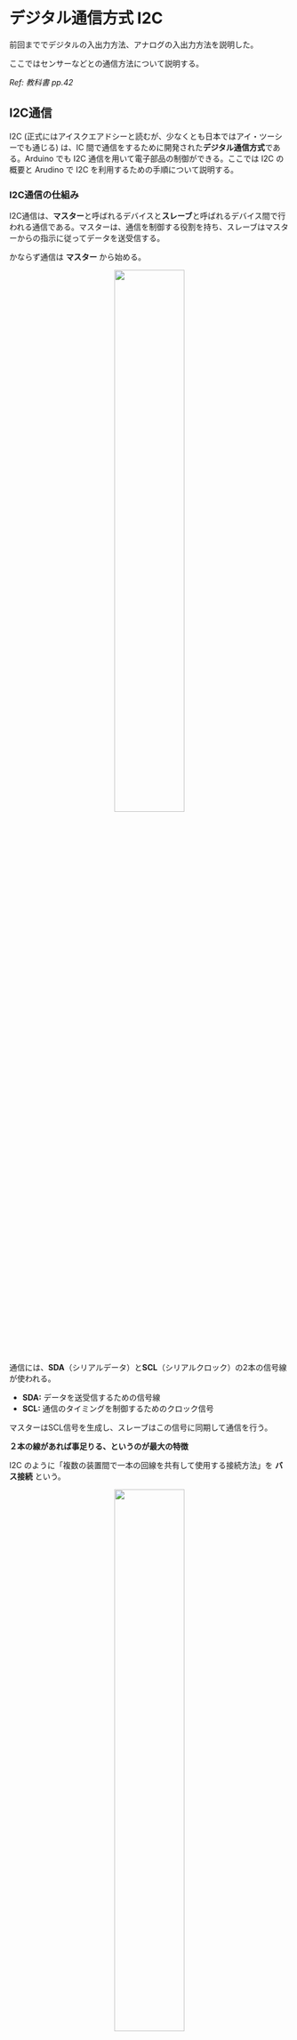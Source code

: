 # デジタル通信方式 I2C

前回まででデジタルの入出力方法、アナログの入出力方法を説明した。

ここではセンサーなどとの通信方法について説明する。

*Ref: 教科書 pp.42*

## I2C通信

I2C (正式にはアイスクエアドシーと読むが、少なくとも日本ではアイ・ツーシーでも通じる) は、IC 間で通信をするために開発された**デジタル通信方式**である。Arduino でも I2C 通信を用いて電子部品の制御ができる。ここでは I2C の概要と Arudino で I2C を利用するための手順について説明する。

### I2C通信の仕組み

I2C通信は、**マスター**と呼ばれるデバイスと**スレーブ**と呼ばれるデバイス間で行われる通信である。マスターは、通信を制御する役割を持ち、スレーブはマスターからの指示に従ってデータを送受信する。

かならず通信は **マスター** から始める。

<div style="text-align: center;">
  <img src="./images/image27.png" width="50%"><br/>
</div>

通信には、**SDA**（シリアルデータ）と**SCL**（シリアルクロック）の2本の信号線が使われる。

* **SDA:** データを送受信するための信号線
* **SCL:** 通信のタイミングを制御するためのクロック信号

マスターはSCL信号を生成し、スレーブはこの信号に同期して通信を行う。

**２本の線があれば事足りる、というのが最大の特徴**

I2C のように「複数の装置間で一本の回線を共有して使用する接続方法」を **バス接続** という。

<div style="text-align: center;">
  <img src="./images/image28.png" width="50%"><br/>
</div>

## マスターアドレスとスレーブアドレス

I2C のスレーブ装置 (センサーなどの電子機器) には固定されたアドレスがついている。

- マスターはアドレスを指定して，スレーブに命令を伝える
    - マスター           「アドレス 04 番，応答せよ」
    - スレーブ（ンサー）  「はい！」

### そこから導かれる大前提

- **バス上に同じアドレスがあってはいけない**

### I2C通信の特徴

I2C通信には、以下のような特徴がある：

* **2線式:** SDAとSCLの2本の信号線だけで通信できるため、必要な配線が少なくて済む。
* **マルチマスタ:** 複数のマスターデバイスが同じバス上で通信することができる。
* **アドレス指定:** 各スレーブデバイスには固有のアドレスが割り当てられており、マスターはこのアドレスを使って特定のデバイスと通信することができる。
* **双方向通信:** マスターとスレーブの間で双方向にデータを送受信することができる。
* **オープンコレクタ:** SDA と SCL 信号はオープンコレクタ出力であり、プルアップ抵抗が必要となる。

**利点:**

* 必要な配線が少なく、シンプルに接続できる
* 複数のデバイスを同じバス上で接続できる
* 低コストで実装できる
* 省電力

**欠点:**

* 通信速度が遅い (最大 3.4Mbps しかしあまり使われていない、普及しているのは 400Kbps 程度)
* ノイズの影響を受けやすい
* 長距離通信には向かない

# Arudino で I2C デバイスを使う注意点：

- Arduino では SCL, SDA に使用できるピンが決まっている。
- Arduino で I2C デバイスと通信するには Wire ライブラリを使う。

<div style="text-align: center;">
  <img src="./images/image29.png" width="40%"><br/>
</div>

# ADT7410 温度センサー

I2C 通信でやりとりできる温度センサー ADT7410 がある。
これを使って、センサーから温度を読み取るプログラムを作ってみよう。

[ADT7410使用 高精度・高分解能 I2C・16Bit 温度センサモジュール マニュアル](https://akizukidenshi.com/goodsaffix/AE-ADT7410_aw.pdf)

<div style="text-align: center;">
  <img src="./images/106675.jpg" width="40%"><br/>
  ADT7410
</div>

<div style="text-align: center;">
  <img src="./images/image43.png" width="60%"><br/>
  I2C の接続状態
</div>

# 回路を作成する

- 回路を図を参考に、ADT7410 温度センサーを Arduino に接続する
  - VCC ⇒ 5V
  - GND ⇒ GND
  - SCL ⇒ AREF の２つ上 (図では緑)
  - SDA ⇒ AREF の１つ上 (図では黄色)

- この回路図とセンサーのピンの並びが異なるので注意。基盤に印刷されている文字に従うこと。

<div style="text-align: center;">
  <img src="./images/image30.png" width="40%">
</div>

## I2C スキャナーを使って正しく接続されているか確認してみよう

- どのような I2C 機器がつながっているか表示してくれるプログラムのことを I2C スキャナーと呼ぶ。
- このページの下にある、I2C Scanner を使って温度センサーが正しく接続されているか確認してみよう。
- 温度センサーのスレーブアドレスは 0x48 である。以下のようにシリアルモニタに表示されたら正しく接続されている。

> 15:45:00.420 -> I2C device found at address 0x48
> 15:45:00.904 -> I2C device found at address 0x48

## プログラム

I2C を使ってこのセンサーモジュールから温度を読み取るプログラムは以下のようになる：

### 温度データのフォーマット

このセンサーは、読み取ったデータ (16bit または 2byte) のうち、左側 (上位側) から 13bit が有効な値である。これをマニュアルなどでは **Bits[15:3]** のように表現することがある。残りの 3bit [2:0] はめちゃくちゃな値だったり 0 だったり 1 だったり、とにかく不要な値。

また、*1bit* あたりの変化は *0.0625 ℃* であることがわかる。

**0x190 * 0.0625 は何度か？ Windows の電卓や Python, 関数電卓で計算してみよう。**

<br/>
<div style="text-align: center;">
  <img src="./images/image32.png" width="40%">
</div>
<br/>

### プログラム

```c++
#include <Wire.h> // I2Cライブラリのインクルード

const int address = 0x48; // ADT7410のアドレス

void setup() {
  Serial.begin(9600); // シリアル通信の開始
  Wire.begin(); // I2C通信の開始
}

void loop() {
  // 温度データの読み取り
  // 2byte で 1 データ (温度データ)
  byte data[2];
  
  // マスター (Arduino) からスレーブ (0x48) へ「2 バイトよこせ」というメッセージ送信
  Wire.requestFrom(address, 2);

  // スレーブ (0x48) からの返事を 1byte ずつ読み出し
  data[0] = Wire.read();
  data[1] = Wire.read();

  // 温度データの変換
  int rawTemperature = (data[0] << 8) | data[1]; // (A)
  rawTemperature = rawTemperature >> 3; // 下位 3 ビットは不要データ (捨てている) (B)
  float temperature = rawTemperature * 0.0625; // 温度データの変換 (C)

  // 温度の表示
  Serial.print("Temperature: ");
  Serial.print(temperature);
  Serial.println("°C");

  delay(1000); // 1秒間隔で読み取り
}
```

### **(A) の行でやっていること**  

> int rawTemperature = (data[0] << 8) | data[1]; // (A)
  
  1. data[0] = 11111111, data[1] = 01010101 だったとする
  1. **<<** という演算子は **左シフト** を意味する。<< 8 で、左に 8bit ずらす、という作業をする (data[0] を左に 8 ビットずらす)  
  ⇒ 結果 11111111 00000000 なる。
  1. | は、OR 演算子で data[0] をずらしたあとの値と data[1] を OR 演算している
  ⇒ 結果 11111111 01010101 (65365) という値になる
  1. それを rawTemperature に格納している

### **(B) の行でやっていること**

> rawTemperature = rawTemperature >> 3; // 下位 3 ビットは不要データ (捨てている) (B)

  1. 上の説明に従って、左に 3bit ずらして下位 3bit を捨てている  
  空いたところには０が入る

### **(C) の行でやっていること**

> float temperature = rawTemperature * 0.0625; // 温度データの変換 (C)

  1. rawTemperature はセンサーから読み取った値で整数型 (int) 

  1. 小数点型 (float) の temperature に計算結果を格納

# もう一つ I2C 電子機器をつないでみる

I2C の特徴は　**「配線が少なくてすむ」ということに尽きる。**

ここではもう一つの I2C デバイス、0.96 インチの有機 EL ディスプレイ SSD1306 をつないで、そこにセンサーから読み取った温度を表示させてみよう。

<br/>
<div style="text-align: center;">
  <img src="https://akizukidenshi.com/img/goods/L/115870.jpg" width="40%"><br/>
  SSD1306 有機 EL ディスプレイ
</div>
<br/>

<br/>
<div style="text-align: center;">
  <img src="./images/image44.png" width="40%"><br/>
  I2C 接続形態
</div>
<br/>


# 回路を作成する

- 回路を図を参考に、有機 EL ディスプレイ SSD1306 を接続する

  - VCC ⇒ 5V
  - GND ⇒ GND
  - SCL ⇒ ブレッドボード上で温度センサーの SCL と接続, Arduino の SCL と接続
  - SDA ⇒ ブレッドボード上で音素センサーの SDA と接続, Arduino の SDA と接続

- **ここで示している回路図とセンサーのピンの並びが異なるので注意。実物の基盤に印刷されている文字に従うこと。**

<br/>
<div style="text-align: center;">
  <img src="./images/image33.png" width="40%">
</div>
<br/>

## I2C スキャナーを使って正しく接続されているか確認する

- このページの下にある、I2C Scanner を使って温度センサーと有機 EL ディスプレイが正しく接続されているか確認する。
- 有機 EL ディスプレイのスレーブアドレスは 0x3C なので、以下の２行が表示されれば、正しく接続されている。

> 15:45:00.420 -> I2C device found at address 0x3C
> 15:45:00.904 -> I2C device found at address 0x48


## プログラム

### 準備：ライブラリのインストール

SSD1306 を動かすには追加でライブラリのインストールが必要である。
最初に以下のライブラリをインストールする：

- Adafruit GFX ライブラリ
- Adafruit SSD1306  ライブラリ

Adafruit GFX ライブラリのインストール手順：

1. 画面左側の本が並んでいるアイコンをクリックする
2. ライブラリマネージャーの検索欄に **Adafruit GFX** と入力する
3. 検索された Adafruit GFX Library をインストールする
4. 依存しているライブラリもインストールする

<br/>

<div style="text-align: center;">
  <img src="./images/image34.png" width="30%"><br/>
</div>


**同じ要領で、Adafruit SSD1306 ライブラリもインストールする。**
**ライブラリのインストールは１回やれば、その後は不要。**

### ディスプレイ関連の命令

- ディスプレイに関連する命令は display.XXXXXX() という形をしている。
    - display.begin()
    - display.clearDisplay()
    - display.setTextSize()
    - display.setTextColor()
    - display.setCursor()
    - display.println()
    - display.display()

- ライブラリのマニュアルを調べて、どんな命令があるかを確認すればどのようなことができるかわかるが、必要なときに調べれば良い。

```c++
#include <Wire.h> // I2Cライブラリのインクルード
#include <Adafruit_GFX.h>
#include <Adafruit_SSD1306.h>

#define SCREEN_WIDTH 128 // OLED display width, in pixels
#define SCREEN_HEIGHT 32 // OLED display height, in pixels
#define OLED_RESET     -1 // Reset pin # (or -1 if sharing Arduino reset pin)
#define SCREEN_ADDRESS 0x3C ///< See datasheet for Address; 0x3D for 128x64, 0x3C for 128x32

Adafruit_SSD1306 display(SCREEN_WIDTH, SCREEN_HEIGHT, &Wire, OLED_RESET);

const int address = 0x48; // ADT7410のアドレス


void setup() {
  Serial.begin(9600); // シリアル通信の開始
  Wire.begin(); // I2C通信の開始
  
  // SSD1306_SWITCHCAPVCC = generate display voltage from 3.3V internally
  if(!display.begin(SSD1306_SWITCHCAPVCC, SCREEN_ADDRESS)) {
    Serial.println(F("SSD1306 allocation failed"));
    for(;;); // Don't proceed, loop forever
  }

  // 初期化画面を 1 秒表示する
  display.display();
  delay(1000);

  // ディスプレイをクリア
  display.clearDisplay();
  display.display();
}


void loop() {
  // 温度データの読み取り
  byte data[2];
  Wire.requestFrom(address, 2);
  data[0] = Wire.read();
  data[1] = Wire.read();

  // 温度データの変換
  int rawTemperature = (data[0] << 8) | data[1]; // (A)
  rawTemperature = rawTemperature >> 3; // 下位 3 ビットは不要データ (捨てている)
  float temperature = rawTemperature * 0.0625; // 温度データの変換 (B)

  // 温度の表示
  Serial.print("Temperature: ");
  Serial.print(temperature);
  Serial.println("°C");

  display.clearDisplay();                   // ディスプレイをクリア
  display.setTextSize(2);                   // 文字の大きさを設定
  display.setTextColor(SSD1306_WHITE);      // 文字の色を設定
  display.setCursor(0, 0);                  // 左上 (0, 0) の位置から文字を書く
  display.println( "Temp:" );               // Temp: と表示し、改行
  display.println( temperature );           // 温度を表示し、改行
  display.display();                        // 画面に描画する

  delay(1000); // 1秒間隔で読み取り
}
```

<div style="text-align: center;">
  <img src="./images/IMG20240430165206.jpg" width="40%">
</div>

## 実行結果

# I2C Scanner (I2C スキャナー)

いまどんな I2C デバイスが Arduino に接続されているか、知りたい時がある。

接続されている I2C デバイスを調べて表示するプログラムを一般的に I2C Scanner と呼ぶ。スキャン結果をシリアルモニタに出力することで、接続されているデバイスのアドレスを確認することができる。

1. 以下のプログラムをArduino IDEのスケッチエディタに貼り付ける。  
  このプログラムはすべてのスレーブアドレス (1~127 まで) について、スレーブがつながっているか調べるプログラム。

```c++
/*
 * I2C Scanner
 *
 * このスケッチは、I2Cバスに接続されているデバイスをスキャンします。
 * スキャン結果をシリアルモニタに出力します。
 *
 * Author: unknown
 */

#include <Wire.h>

void setup() {
  Serial.begin(9600);
  Serial.println("I2C Scanner");

  Wire.begin();
}

void loop() {
  byte address;

  for (address = 1; address < 128; address++) {
    Wire.beginTransmission(address);
    if (Wire.endTransmission() == 0) {
      Serial.print("I2C device found at address 0x");
      Serial.print(address, HEX);
      Serial.println();
    }
  }

  delay(500);
}
```

2. **スケッチをArduinoボードに書き込む。**
3. **Arduino IDEのシリアルモニタを開く。**
4. シリアルモニタに、I2Cバスに接続されているデバイスのアドレスが表示される。

**例**

```
I2C Scanner
I2C device found at address 0x48
```

この例では、I2Cバスにアドレス 0x48 のデバイスが接続されている。

### I2C Scannerの応用例

* I2Cバスに接続されているデバイスをデバッグする
* 新しいデバイスを接続したときに、アドレスを確認する
* I2Cバスのトラブルシューティングを行う